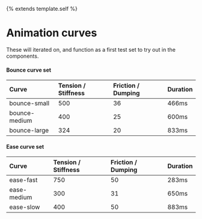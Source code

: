 {% extends template.self %}

# Animation curves

These will iterated on, and function as a first test set to try out in the components.

#### Bounce curve set

| Curve | Tension / Stiffness | Friction / Dumping | Duration |
| :--- | :--- | :--- | :--- |
| bounce-small | 500 | 36 | 466ms |
| bounce-medium | 400 | 25 | 600ms |
| bounce-large | 324 | 20 | 833ms |

#### Ease curve set

| Curve | Tension / Stiffness | Friction / Dumping | Duration |
| :--- | :--- | :--- | :--- |
| ease-fast | 750 | 50 | 283ms |
| ease-medium | 300 | 31 | 650ms |
| ease-slow | 400 | 50 | 883ms |
